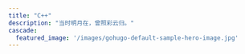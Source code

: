 ```yaml
---
title: "C++"
description: "当时明月在，曾照彩云归。"
cascade:
  featured_image: '/images/gohugo-default-sample-hero-image.jpg'
---
```

